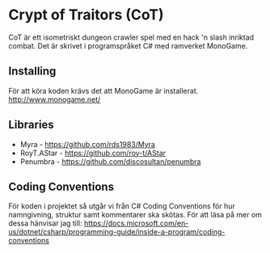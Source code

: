 # Crypt of Traitors (CoT)
CoT är ett isometriskt dungeon crawler spel med en hack 'n slash inriktad combat. Det är skrivet i programspråket C# med ramverket MonoGame.

## Installing
För att köra koden krävs det att MonoGame är installerat.
http://www.monogame.net/

## Libraries
* Myra - https://github.com/rds1983/Myra
* RoyT.AStar - https://github.com/roy-t/AStar
* Penumbra - https://github.com/discosultan/penumbra

## Coding Conventions
För koden i projektet så utgår vi från C# Coding Conventions för hur namngivning, struktur samt kommentarer ska skötas. För att läsa på mer om dessa hänvisar jag till: https://docs.microsoft.com/en-us/dotnet/csharp/programming-guide/inside-a-program/coding-conventions
